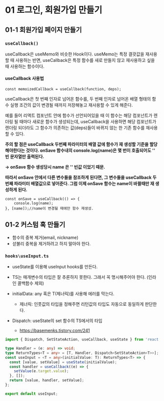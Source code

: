 # 01 로그인, 회원가입 만들기

## 01-1 회원가입 페이지 만들기

### `useCallback()`

useCallback은 useMemo와 비슷한 Hook이다. useMemo는 특정 결괏값을 재사용할 때 사용하는 반면, useCallback은 특정 함수를 새로 만들지 않고 재사용하고 싶을 때 사용하는 함수이다.

#### useCallback 사용법

```react
const memoizedCallback = useCallback(function, deps);
```

useCallback은 첫 번째 인자로 넘어온 함수를, 두 번째 인자로 넘어온 배열 형태의 함수 실행 조건의 값이 변경될 때까지 저장해놓고 재사용할 수 있게 해준다.

예를 들어 리액트 컴포넌트 안에 함수가 선언되어있을 때 이 함수는 해당 컴포넌트가 렌더링 될 때마다 새로운 함수가 생성되는데, useCallback을 사용하면 해당 컴포넌트가 렌더링 되더라도 그 함수가 의존하는 값(deps)들이 바뀌지 않는 한 기존 함수를 재사용할 수 있다.



**주의 할 점은 useCallback 두번째 파라미터의 배열 값에 함수가 재 생성할 기준을 할당 해야한다는 것이다. onSave 함수내의 console.log(name)은 몇 번이 호출되어도 '' 빈 문자열만 출력된다.** 

**-> onSave 함수 생성당시 name 은 '' 빈값 이었기 때문.**

**따라서 onSave 안에서 다른 변수들을 참조하게 된다면, 그 변수들을 useCallback 두번째 파라미터 배열값으로 넣어준다. 그럼 이제 onSave 함수는 name이 바뀔때만 재 생성하게 된다.**

```react
const onSave = useCallback(() => {
    console.log(name);
}, [name]);//name이 변경될 때에만 함수 재생성.
```



## 01-2 커스텀 훅 만들기

- 함수의 중복 제거(email, nickname)
- 섣불리 중복을 제거하려고 하지 말아야 한다.



### `hooks\useInput.ts`

- useState를 이용해 useInput hooks를 만든다.

- TS는 매개변수의 타입은 잘 추론하지 못한다. 그래서 꼭 명시해주어야 한다. (인라인 콜백함수 제외)
- initialData: any 혹은 T(제너릭)를 사용해 에러를 막는다.
  - 제너릭: 인풋값의 타입을 정해주면 리턴값의 타입도 자동으로 동일하게 판단한다.

- Dispatch: useState의 set 함수의 TS에서의 타입
  - https://basemenks.tistory.com/241



```typescript
import { Dispatch, SetStateAction, useCallback, useState } from 'react';

type Handler = (e: any) => void;
type ReturnTypes<T = any> = [T, Handler, Dispatch<SetStateAction<T>>];
const useInput = <T = any>(initialValue: T): ReturnTypes<T> => {
  const [value, setValue] = useState(initialValue);
  const handler = useCallback((e) => {
    setValue(e.target.value);
  }, []);
  return [value, handler, setValue];
};

export default useInput;
```

